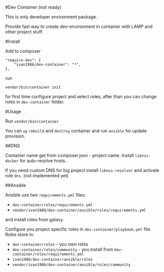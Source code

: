 #Dev Container (not ready)

This is only developer environment package.

Provide fast way to create dev-environment in container with LAMP and other project stuff.

#Install

Add to composer

    "require-dev": {
        "ivan1986/dev-container": "*",
    },

run

    vendor/bin/container init

for first time configure project and select roles, after than you can change roles in `dev-container` folder.

#Usage

Run `vendor/bin/container`

You can `up` `rebuild` and `destroy` container and run `ansible` for update provision.

##DNS

Container name get from composer.json - project name. Install `libnss-docker` for auto-resolve hosts.

If you need custom DNS for big project install `libnss-resolver` and activate role `dns`. (not implemented yet)

<!-- TODO: DNS init -->

##Ansible

Ansible use two `requirements.yml` files:

- `dev-container/roles/requirements.yml`
- `vendor/ivan1986/dev-container/ansible/roles/requirements.yml`

and install roles from galaxy.

Configure you project specific roles in `dev-container/playbook.yml` file. Roles store in:

- `dev-container/roles` - you own roles
- `dev-container/roles/community` - you install from `dev-container/roles/requirements.yml`
- `ivan1986/dev-container/ansible/roles`
- `vendor/ivan1986/dev-container/ansible/roles/community`

